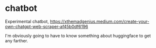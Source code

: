 # chatbot
Experimental chatbot, https://xthemadgenius.medium.com/create-your-own-chatgpt-web-scraper-af45b0df6196

I'm obviously going to have to know something about huggingface to get any farther.
